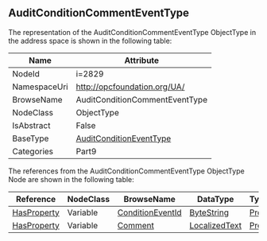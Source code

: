 <!-- objecttype -->
## AuditConditionCommentEventType
  
<!-- end of text -->
The representation of the AuditConditionCommentEventType ObjectType in the address space is shown in the following table:  

|Name|Attribute|
|---|---|
|NodeId|i=2829|
|NamespaceUri|http://opcfoundation.org/UA/|
|BrowseName|AuditConditionCommentEventType|
|NodeClass|ObjectType|
|IsAbstract|False|
|BaseType|[AuditConditionEventType](../../../Part9/ObjectTypes/AuditConditionEventType/readme.md)|
|Categories|Part9|

The references from the AuditConditionCommentEventType ObjectType Node are shown in the following table:  

|Reference|NodeClass|BrowseName|DataType|TypeDefinition|ModellingRule|
|---|---|---|---|---|---|
|[HasProperty](../../../Part3/ReferenceTypes/HasProperty/readme.md)|Variable|[ConditionEventId](#ConditionEventId)|[ByteString](../../../Part3/DataTypes/ByteString/readme.md)|[PropertyType](../../Part5/VariableTypes/PropertyType/readme.md)|[Mandatory](../../Objects/Mandatory/readme.md)|
|[HasProperty](../../../Part3/ReferenceTypes/HasProperty/readme.md)|Variable|[Comment](#Comment)|[LocalizedText](../../../Part3/DataTypes/LocalizedText/readme.md)|[PropertyType](../../Part5/VariableTypes/PropertyType/readme.md)|[Mandatory](../../Objects/Mandatory/readme.md)|


